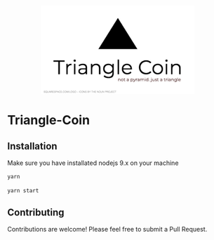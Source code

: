 <p align="center">
  <img src="/public/images/triangle-coin.png" width="350"/>
</p>

# Triangle-Coin

## Installation

Make sure you have installated nodejs 9.x on your machine

```
yarn 

yarn start
```

## Contributing

Contributions are welcome! Please feel free to submit a Pull Request.
